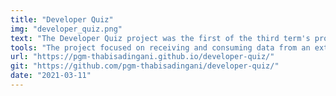 ```yaml
---
title: "Developer Quiz"
img: "developer_quiz.png"
text: "The Developer Quiz project was the first of the third term's programming module. The goal was to create a responsive Quiz app that used an Extenal Api, the QuizAPI."
tools: "The project focused on receiving and consuming data from an external API, using Postman to test the data, storing the data in localStorage, and utilizing ES6 capabilities such as Promises, async/await, and higher level array functions."
url: "https://pgm-thabisadingani.github.io/developer-quiz/"
git: "https://github.com/pgm-thabisadingani/developer-quiz/"
date: "2021-03-11"
---
```



